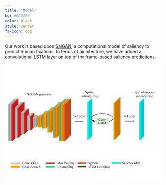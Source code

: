 ```yaml
---
title: "Model"
bg: #9AD1F5
color: black
style: center
fa-icon: cog
---
```


Our work is based upon [SalGAN](https://imatge-upc.github.io/saliency-salgan-2017/), a computational model of saliency to predict human fixations. In terms of architecture, we have added a convolutional LSTM layer on top of the frame-based saliency predictions.

<img src="./assets/Temporal_SalGAN.jpg" alt="model"/>
